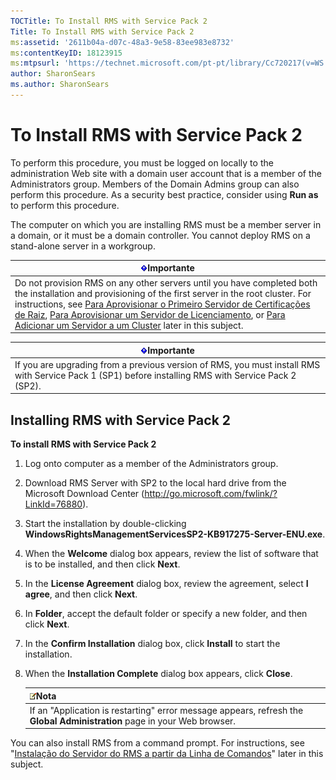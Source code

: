 ```yaml
---
TOCTitle: To Install RMS with Service Pack 2
Title: To Install RMS with Service Pack 2
ms:assetid: '2611b04a-d07c-48a3-9e58-83ee983e8732'
ms:contentKeyID: 18123915
ms:mtpsurl: 'https://technet.microsoft.com/pt-pt/library/Cc720217(v=WS.10)'
author: SharonSears
ms.author: SharonSears
---
```


To Install RMS with Service Pack 2
==================================

To perform this procedure, you must be logged on locally to the administration Web site with a domain user account that is a member of the Administrators group. Members of the Domain Admins group can also perform this procedure. As a security best practice, consider using **Run as** to perform this procedure.

The computer on which you are installing RMS must be a member server in a domain, or it must be a domain controller. You cannot deploy RMS on a stand-alone server in a workgroup.

| ![](/security-updates/images/Cc720217.Important(WS.10).gif)Importante                                                                                                                                                                                                                                                                                                                                                                                                                                                                                             |
|------------------------------------------------------------------------------------------------------------------------------------------------------------------------------------------------------------------------------------------------------------------------------------------------------------------------------------------------------------------------------------------------------------------------------------------------------------------------------------------------------------------------------------------------------------------------------|
| Do not provision RMS on any other servers until you have completed both the installation and provisioning of the first server in the root cluster. For instructions, see [Para Aprovisionar o Primeiro Servidor de Certificações de Raiz](https://technet.microsoft.com/debc42f3-74ff-4c99-b7a4-4921fccdabc2), [Para Aprovisionar um Servidor de Licenciamento](https://technet.microsoft.com/4d67b898-0ba9-4eef-ab7d-ee0ca55a688e), or [Para Adicionar um Servidor a um Cluster](https://technet.microsoft.com/db635238-5528-4bec-9cc6-8244e2b3d733) later in this subject. |

| ![](/security-updates/images/Cc720217.Important(WS.10).gif)Importante                                                                     |
|------------------------------------------------------------------------------------------------------------------------------------------------------|
| If you are upgrading from a previous version of RMS, you must install RMS with Service Pack 1 (SP1) before installing RMS with Service Pack 2 (SP2). |

Installing RMS with Service Pack 2
----------------------------------

**To install RMS with Service Pack 2**
1.  Log onto computer as a member of the Administrators group.

2.  Download RMS Server with SP2 to the local hard drive from the Microsoft Download Center (http://go.microsoft.com/fwlink/?LinkId=76880).

3.  Start the installation by double-clicking **WindowsRightsManagementServicesSP2-KB917275-Server-ENU.exe**.

4.  When the **Welcome** dialog box appears, review the list of software that is to be installed, and then click **Next**.

5.  In the **License Agreement** dialog box, review the agreement, select **I agree**, and then click **Next**.

6.  In **Folder**, accept the default folder or specify a new folder, and then click **Next**.

7.  In the **Confirm Installation** dialog box, click **Install** to start the installation.

8.  When the **Installation Complete** dialog box appears, click **Close**.

    | ![](/security-updates/images/Cc720217.note(WS.10).gif)Nota                                                    |
    |--------------------------------------------------------------------------------------------------------------------------|
    | If an "Application is restarting" error message appears, refresh the **Global Administration** page in your Web browser. |

You can also install RMS from a command prompt. For instructions, see "[Instalação do Servidor do RMS a partir da Linha de Comandos](https://technet.microsoft.com/b55b1e2a-dd14-4168-a37f-9cdedbec660b)" later in this subject.
